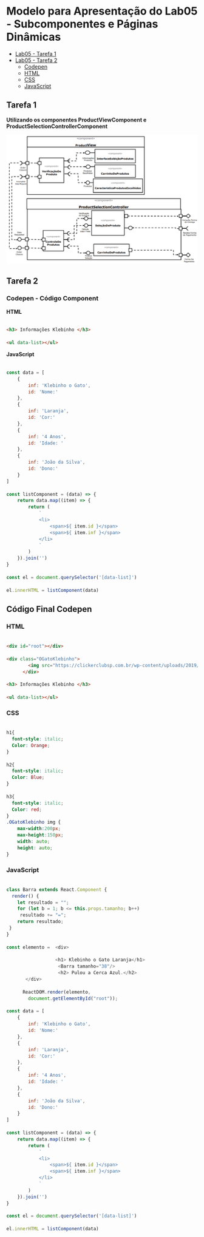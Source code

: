 # Modelo para Apresentação do Lab05 - Subcomponentes e Páginas Dinâmicas

* [Lab05 - Tarefa 1](https://github.com/arupuertas/inf331-componentizacao-e-reuso-de-software/tree/master/lab05#tarefa-1)
* [Lab05 - Tarefa 2](https://github.com/arupuertas/inf331-componentizacao-e-reuso-de-software/tree/master/lab05#tarefa-2)
	* [Codepen](https://github.com/arupuertas/inf331-componentizacao-e-reuso-de-software/tree/master/lab05#codepen---c%C3%B3digo-component)
	* [HTML](https://github.com/arupuertas/inf331-componentizacao-e-reuso-de-software/tree/master/lab05#html)
	* [CSS](https://github.com/arupuertas/inf331-componentizacao-e-reuso-de-software/tree/master/lab05#css)
  * [JavaScript](https://github.com/arupuertas/inf331-componentizacao-e-reuso-de-software/tree/master/lab05#javascript)


## Tarefa 1

**Utilizando os componentes ProductViewComponent e ProductSelectionControllerComponent**

[![Lab05 - Tarefa 1 img](https://github.com/arupuertas/inf331-componentizacao-e-reuso-de-software/blob/master/lab05/images/Diagrama%20Lab05%20-%20Tarefa%201.PNG)](https://github.com/arupuertas/inf331-componentizacao-e-reuso-de-software/blob/master/lab05/images/Diagrama%20Lab05%20-%20Tarefa%201.PNG)

## Tarefa 2

### Codepen - Código Component

**HTML**

~~~html

<h3> Informações Klebinho </h3>

<ul data-list></ul>

~~~

**JavaScript**

~~~javascript

const data = [
    {
        inf: 'Klebinho o Gato',
        id: 'Nome:'
    },
    {
        inf: 'Laranja',
        id: 'Cor:'
    },
    {
        inf: '4 Anos',
        id: 'Idade: '
    },
    {
        inf: 'João da Silva',
        id: 'Dono:'
    }
]

const listComponent = (data) => {
    return data.map((item) => {
        return (
            `
            <li>
                <span>${ item.id }</span>
                <span>${ item.inf }</span>
            </li>
            `
        )
    }).join('')
}

const el = document.querySelector('[data-list]')

el.innerHTML = listComponent(data)

~~~

## Código Final Codepen

### HTML

~~~html

<div id="root"></div>

<div class="OGatoKlebinho">
        <img src="https://clickerclubsp.com.br/wp-content/uploads/2019/03/gatos-fuga-comportamento-animal.jpg" alt="">
      </div>

<h3> Informações Klebinho </h3>

<ul data-list></ul>

~~~

### CSS

~~~css

h1{
  font-style: italic;
  Color: Orange;
}

h2{
  font-style: italic;
  Color: Blue;
}

h3{
  font-style: italic;
  Color: red;
}
.OGatoKlebinho img {
    max-width:200px;
    max-height:150px;
    width: auto;
    height: auto;
}

~~~

### JavaScript

~~~javascript

class Barra extends React.Component {
  render() {
    let resultado = "";
    for (let b = 1; b <= this.props.tamanho; b++)
     resultado += "=";
    return resultado;
 }
}

const elemento =  <div>
        
                  <h1> Klebinho o Gato Laranja</h1>
                   <Barra tamanho="38"/>
                   <h2> Pulou a Cerca Azul.</h2>
       </div>

      ReactDOM.render(elemento, 
        document.getElementById("root"));

const data = [
    {
        inf: 'Klebinho o Gato',
        id: 'Nome:'
    },
    {
        inf: 'Laranja',
        id: 'Cor:'
    },
    {
        inf: '4 Anos',
        id: 'Idade: '
    },
    {
        inf: 'João da Silva',
        id: 'Dono:'
    }
]

const listComponent = (data) => {
    return data.map((item) => {
        return (
            `
            <li>
                <span>${ item.id }</span>
                <span>${ item.inf }</span>
            </li>
            `
        )
    }).join('')
}

const el = document.querySelector('[data-list]')

el.innerHTML = listComponent(data)

~~~

